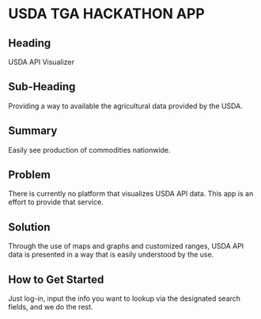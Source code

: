 # USDA TGA HACKATHON APP #
 
## Heading ##
USDA API Visualizer

## Sub-Heading ##
Providing a way to available the agricultural data provided by the USDA. 

## Summary ##

Easily see production of commodities nationwide.

## Problem ##

There is currently no platform that visualizes USDA API data. This app is an effort to provide that service.

## Solution ##

Through the use of maps and graphs and customized ranges, USDA API data is presented in a way that is easily understood by the use.  

## How to Get Started ##

Just log-in, input the info you want to lookup via the designated search fields, and we do the rest.  

